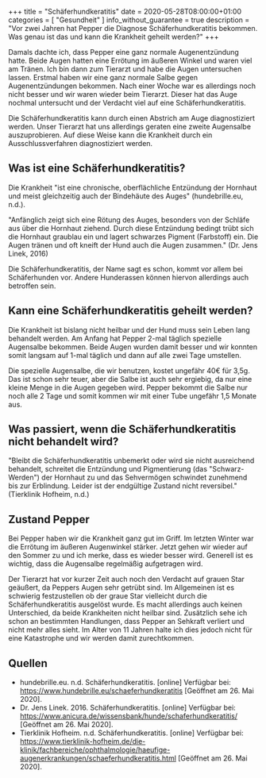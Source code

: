 +++
title =  "Schäferhundkeratitis"
date = 2020-05-28T08:00:00+01:00
categories = [
    "Gesundheit"
]
info_without_guarantee = true
description = "Vor zwei Jahren hat Pepper die Diagnose Schäferhundkeratitis bekommen. Was genau ist das und kann die Krankheit geheilt werden?"
+++

Damals dachte ich, dass Pepper eine ganz normale Augenentzündung hatte. Beide Augen hatten eine Errötung im äußeren Winkel und waren viel am Tränen. Ich bin dann zum Tierarzt und habe die Augen untersuchen lassen. Erstmal haben wir eine ganz normale Salbe gegen Augenentzündungen bekommen. Nach einer Woche war es allerdings noch nicht besser und wir waren wieder beim Tierarzt. Dieser hat das Auge nochmal untersucht und der Verdacht viel auf eine Schäferhundkeratitis.  

Die Schäferhundkeratitis kann durch einen Abstrich am Auge diagnostiziert werden. Unser Tierarzt hat uns allerdings geraten eine zweite Augensalbe auszuprobieren. Auf diese Weise kann die Krankheit durch ein Ausschlussverfahren diagnostiziert werden.  

## Was ist eine Schäferhundkeratitis?
Die Krankheit "ist eine chronische, oberflächliche Entzündung der Hornhaut und meist gleichzeitig auch der Bindehäute des Auges"  (hundebrille.eu, n.d.).  

"Anfänglich zeigt sich eine Rötung des Auges, besonders von der Schläfe aus über die Hornhaut ziehend. Durch diese Entzündung bedingt trübt sich die Hornhaut graublau ein und lagert schwarzes Pigment (Farbstoff) ein. Die Augen tränen und oft kneift der Hund auch die Augen zusammen." (Dr. Jens Linek, 2016)  

Die Schäferhundkeratitis, der Name sagt es schon, kommt vor allem bei Schäferhunden vor. Andere Hunderassen können hiervon allerdings auch betroffen sein.

## Kann eine Schäferhundkeratitis geheilt werden?
Die Krankheit ist bislang nicht heilbar und der Hund muss sein Leben lang behandelt werden. Am Anfang hat Pepper 2-mal täglich spezielle Augensalbe bekommen. Beide Augen wurden damit besser und wir konnten somit langsam auf 1-mal täglich und dann auf alle zwei Tage umstellen.  

Die spezielle Augensalbe, die wir benutzen, kostet ungefähr 40€ für 3,5g. Das ist schon sehr teuer, aber die Salbe ist auch sehr ergiebig, da nur eine kleine Menge in die Augen gegeben wird. Pepper bekommt die Salbe nur noch alle 2 Tage und somit kommen wir mit einer Tube ungefähr 1,5 Monate aus.

## Was passiert, wenn die Schäferhundkeratitis nicht behandelt wird?
"Bleibt die Schäferhundkeratitis unbemerkt oder wird sie nicht ausreichend behandelt, schreitet die Entzündung und Pigmentierung (das "Schwarz-Werden") der Hornhaut zu und das Sehvermögen schwindet zunehmend bis zur Erblindung. Leider ist der endgültige Zustand nicht reversibel." (Tierklinik Hofheim, n.d.)

## Zustand Pepper
Bei Pepper haben wir die Krankheit ganz gut im Griff. Im letzten Winter war die Errötung im äußeren Augenwinkel stärker. Jetzt gehen wir wieder auf den Sommer zu und ich merke, dass es wieder besser wird. Generell ist es wichtig, dass die Augensalbe regelmäßig aufgetragen wird.  

Der Tierarzt hat vor kurzer Zeit auch noch den Verdacht auf grauen Star geäußert, da Peppers Augen sehr getrübt sind. Im Allgemeinen ist es schwierig festzustellen ob der graue Star vielleicht durch die Schäferhundkeratitis ausgelöst wurde. Es macht allerdings auch keinen Unterschied, da beide Krankheiten nicht heilbar sind. Zusätzlich sehe ich schon an bestimmten Handlungen, dass Pepper an Sehkraft verliert und nicht mehr alles sieht. Im Alter von 11 Jahren halte ich dies jedoch nicht für eine Katastrophe und wir werden damit zurechtkommen.

## Quellen
- hundebrille.eu. n.d. Schäferhundkeratitis. [online] Verfügbar bei: <https://www.hundebrille.eu/schaeferhundkeratitis> [Geöffnet am 26. Mai 2020].
- Dr. Jens Linek. 2016. Schäferhundkeratitis. [online] Verfügbar bei: <https://www.anicura.de/wissensbank/hunde/schaferhundkeratitis/> [Geöffnet am 26. Mai 2020].
- Tierklinik Hofheim. n.d. Schäferhundkeratitis. [online] Verfügbar bei: <https://www.tierklinik-hofheim.de/die-klinik/fachbereiche/ophthalmologie/haeufige-augenerkrankungen/schaeferhundkeratitis.html> [Geöffnet am 26. Mai 2020].
